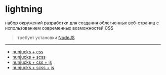 # lightning

набор окружений разработки для создания облегченных веб-страниц с использованием современных возможностей CSS

> требует установки [NodeJS](https://nodejs.org/en/)
---

- [nunjucks + css](https://github.com/zhelvis/lightning/tree/master)
- [nunjucks + scss](https://github.com/zhelvis/lightning/tree/scss)
- [nunjucks + css + js](https://github.com/zhelvis/lightning/tree/webpack)
- [nunjucks + scss + js](https://github.com/zhelvis/lightning/tree/scss+js)
